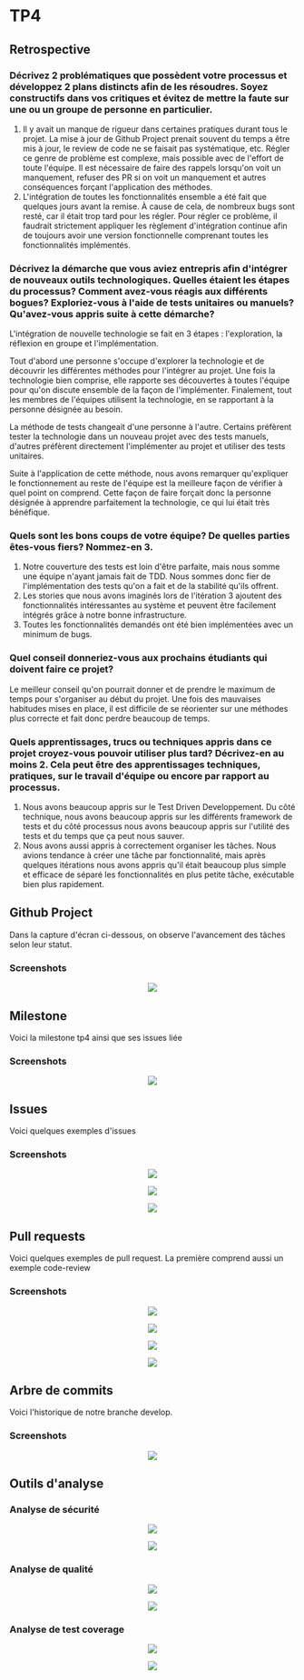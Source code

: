 # TP4

## Retrospective

### Décrivez 2 problématiques que possèdent votre processus et développez 2 plans distincts afin de les résoudres. Soyez constructifs dans vos critiques et évitez de mettre la faute sur une ou un groupe de personne en particulier.

1. Il y avait un manque de rigueur dans certaines pratiques durant tous le projet. La mise à jour de Github Project prenait souvent du temps a être mis à jour, le review de code ne se faisait pas systématique, etc. Régler ce genre de problème est complexe, mais possible avec de l'effort de toute l'équipe. Il est nécessaire de faire des rappels lorsqu'on voit un manquement, refuser des PR si on voit un manquement et autres conséquences forçant l'application des méthodes.
2. L'intégration de toutes les fonctionnalités ensemble a été fait que quelques jours avant la remise. À cause de cela, de nombreux bugs sont resté, car il était trop tard pour les régler. Pour régler ce problème, il faudrait strictement appliquer les règlement d'intégration continue afin de toujours avoir une version fonctionnelle comprenant toutes les fonctionnalités implémentés.

### Décrivez la démarche que vous aviez entrepris afin d'intégrer de nouveaux outils technologiques. Quelles étaient les étapes du processus? Comment avez-vous réagis aux différents bogues? Exploriez-vous à l'aide de tests unitaires ou manuels? Qu'avez-vous appris suite à cette démarche?

L'intégration de nouvelle technologie se fait en 3 étapes : l'exploration, la réflexion en groupe et l'implémentation.

Tout d'abord une personne s'occupe d'explorer la technologie et de découvrir les différentes méthodes pour l'intégrer au projet. 
Une fois la technologie bien comprise, elle rapporte ses découvertes à toutes l'équipe pour qu'on discute ensemble de la façon de l'implémenter. 
Finalement, tout les membres de l'équipes utilisent la technologie, en se rapportant à la personne désignée au besoin.

La méthode de tests changeait d'une personne à l'autre. Certains préfèrent tester la technologie dans un nouveau projet avec des tests manuels, d'autres préfèrent directement l'implémenter au projet et utiliser des tests unitaires.

Suite à l'application de cette méthode, nous avons remarquer qu'expliquer le fonctionnement au reste de l'équipe est la meilleure façon de vérifier à quel point on comprend. Cette façon de faire forçait donc la personne désignée à apprendre parfaitement la technologie, ce qui lui était très bénéfique.

### Quels sont les bons coups de votre équipe? De quelles parties êtes-vous fiers? Nommez-en 3.

1. Notre couverture des tests est loin d'être parfaite, mais nous somme une équipe n'ayant jamais fait de TDD. Nous sommes donc fier de l'implémentation des tests qu'on a fait et de la stabilité qu'ils offrent.
2. Les stories que nous avons imaginés lors de l'itération 3 ajoutent des fonctionnalités intéressantes au système et peuvent être facilement intégrés grâce à notre bonne infrastructure.
3. Toutes les fonctionnalités demandés ont été bien implémentées avec un minimum de bugs.

### Quel conseil donneriez-vous aux prochains étudiants qui doivent faire ce projet?

Le meilleur conseil qu'on pourrait donner et de prendre le maximum de temps pour s'organiser au début du projet. Une fois des mauvaises habitudes mises en place, il est difficile de se réorienter sur une méthodes plus correcte et fait donc perdre beaucoup de temps.

### Quels apprentissages, trucs ou techniques appris dans ce projet croyez-vous pouvoir utiliser plus tard? Décrivez-en au moins 2. Cela peut être des apprentissages techniques, pratiques, sur le travail d'équipe ou encore par rapport au processus.
1. Nous avons beaucoup appris sur le Test Driven Developpement. Du côté technique, nous avons beaucoup appris sur les différents framework de tests et du côté processus nous avons beaucoup appris sur l'utilité des tests et du temps que ça peut nous sauver.
2. Nous avons aussi appris à correctement organiser les tâches. Nous avions tendance à créer une tâche par fonctionnalité, mais après quelques itérations nous avons appris qu'il était beaucoup plus simple et efficace de séparé les fonctionnalités en plus petite tâche, exécutable bien plus rapidement.

## Github Project
Dans la capture d'écran ci-dessous, on observe l'avancement des tâches selon leur statut.

### Screenshots
<p align="center">
  <img src="./img/tp4/it4-project.png">
</p>


## Milestone
Voici la milestone tp4 ainsi que ses issues liée
### Screenshots
<p align="center">
  <img src="./img/tp4/it4-milestone.png">
</p>


## Issues
Voici quelques exemples d'issues
### Screenshots
<p align="center">
  <img src="./img/tp4/it4-issue1.png">
</p>
<p align="center">
  <img src="./img/tp4/it4-issue2.png">
</p>
<p align="center">
  <img src="./img/tp4/it4-issue3.png">
</p>


## Pull requests
Voici quelques exemples de pull request. La première comprend aussi un exemple code-review
### Screenshots
<p align="center">
  <img src="./img/tp4/it4-pr1-1.png">
</p>
<p align="center">
  <img src="./img/tp4/it4-pr1-2.png">
</p>
<p align="center">
  <img src="./img/tp4/it4-pr2.png">
</p>
<p align="center">
  <img src="./img/tp4/it4-pr3.png">
</p>

## Arbre de commits
Voici l'historique de notre branche develop.
### Screenshots
<p align="center">
  <img src="./img/tp4/it4-commits.png">
</p>

## Outils d'analyse

### Analyse de sécurité
<p align="center">
  <img src="./img/tp4/securite-1.png">
</p>

<p align="center">
  <img src="./img/tp4/securite-2.png">
</p>

### Analyse de qualité
<p align="center">
  <img src="./img/tp4/quality-1.png">
</p>

<p align="center">
  <img src="./img/tp4/quality-2.png">
</p>

### Analyse de test coverage
<p align="center">
  <img src="./img/tp4/tests-1.png">
</p>

<p align="center">
  <img src="./img/tp4/tests-2.png">
</p>